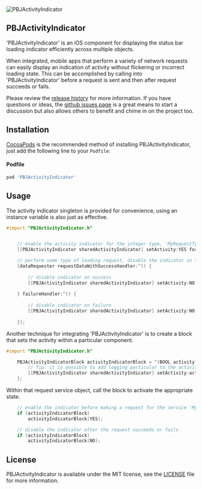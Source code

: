 ![PBJActivityIndicator](https://raw.github.com/piemonte/PBJActivityIndicator/master/PBJActivityIndicator.gif)

## PBJActivityIndicator
'PBJActivityIndicator' is an iOS component for displaying the status bar loading indicator efficiently across multiple objects.

When integrated, mobile apps that perform a variety of network requests can easily display an indication of activity without flickering or incorrect loading state. This can be accomplished by calling into 'PBJActivityIndicator' before a request is sent and then after request succeeds or fails.

Please review the [release history](https://github.com/piemonte/PBJActivityIndicator/releases) for more information. If you have questions or ideas, the [github issues page](https://github.com/piemonte/PBJActivityIndicator/issues) is a great means to start a discussion but also allows others to benefit and chime in on the project too.

## Installation

[CocoaPods](http://cocoapods.org) is the recommended method of installing PBJActivityIndicator, just add the following line to your `Podfile`:

#### Podfile

```ruby
pod 'PBJActivityIndicator'
```

## Usage

The activity indicator singleton is provided for convenience, using an instance variable is also just as effective.

```objective-c
#import "PBJActivityIndicator.h"
```

```objective-c

    // enable the activity indicator for the integer type, 'MyRequestTypeHttpGet'
    [[PBJActivityIndicator sharedActivityIndicator] setActivity:YES forType:MyRequestTypeHttpGet];

    // perform some type of loading request, disable the indicator in the completion blocks or delegate callback
    [dataRequester requestDataWithSuccessHandler:^() {
    
        // disable indicator on success
        [[PBJActivityIndicator sharedActivityIndicator] setActivity:NO forType:MyRequestTypeHttpGet];
    
    } failureHandler:^() {
    
        // disable indicator on failure
        [[PBJActivityIndicator sharedActivityIndicator] setActivity:NO forType:MyRequestTypeHttpGet];
    
    }];

```

Another technique for integrating 'PBJActivityIndicator' is to create a block that sets the activity within a particular component.

```objective-c
#import "PBJActivityIndicator.h"
```

```objective-c
    PBJActivityIndicatorBlock activityIndicatorBlock = ^(BOOL activity) {
        // Tip: it is possible to add logging particular to the activity here
        [[PBJActivityIndicator sharedActivityIndicator] setActivity:activity forType:MyRequestServiceType];
    };
```

Within that request service object, call the block to activate the appropriate state.

```objective-c
    // enable the indicator before making a request for the service 'MyRequestServiceType'
    if (activityIndicatorBlock)
        activityIndicatorBlock(YES);
```

```objective-c
    // disable the indicator after the request succeeds or fails
    if (activityIndicatorBlock)
        activityIndicatorBlock(NO);
```

## License

PBJActivityIndicator is available under the MIT license, see the [LICENSE](https://github.com/piemonte/PBJActivityIndicator/blob/master/LICENSE) file for more information.
